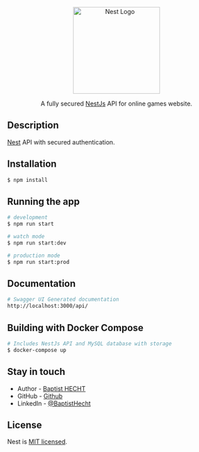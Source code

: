 <p align="center">
  <a href="http://nestjs.com/" target="blank"><img src="https://nestjs.com/img/logo-small.svg" width="200" alt="Nest Logo" /></a>
</p>

[circleci-image]: https://img.shields.io/circleci/build/github/nestjs/nest/master?token=abc123def456
[circleci-url]: https://circleci.com/gh/nestjs/nest

  <p align="center">A fully secured <a href="https://nestjs.com/" target="_blank">NestJs</a> API for online games website.</p>

## Description

[Nest](https://github.com/nestjs/nest) API with secured authentication.

## Installation

```bash
$ npm install
```

## Running the app

```bash
# development
$ npm run start

# watch mode
$ npm run start:dev

# production mode
$ npm run start:prod
```

## Documentation

```bash
# Swagger UI Generated documentation
http://localhost:3000/api/
```

## Building with Docker Compose

```bash
# Includes NestJs API and MySQL database with storage
$ docker-compose up
```

## Stay in touch

- Author - [Baptist HECHT](https://baptisthecht.fr)
- GitHub - [Github](https://github.com/baptisthecht)
- LinkedIn - [@BaptistHecht](https://www.linkedin.com/in/baptist-hecht-b757181b4/)

## License

Nest is [MIT licensed](LICENSE).

